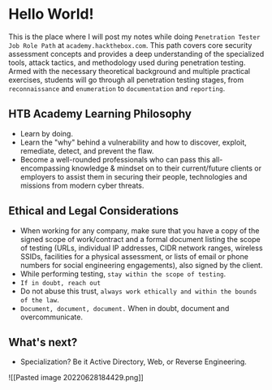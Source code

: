 # Hello World!


This is the place where I will post my notes while doing `Penetration Tester Job Role Path` at `academy.hackthebox.com`. This path covers core security assessment concepts and provides a deep understanding of the specialized tools, attack tactics, and methodology used during penetration testing. Armed with the necessary theoretical background and multiple practical exercises, students will go through all penetration testing stages, from `reconnaissance` and `enumeration` to `documentation` and `reporting`.


## HTB Academy Learning Philosophy
- Learn by doing.
- Learn the "why" behind a vulnerability and how to discover, exploit, remediate, detect, and prevent the flaw.
- Become a well-rounded professionals who can pass this all-encompassing knowledge & mindset on to their current/future clients or employers to assist them in securing their people, technologies and missions from modern cyber threats.


## Ethical and Legal Considerations
-  When working for any company, make sure that you have a copy of the signed scope of work/contract and a formal document listing the scope of testing (URLs, individual IP addresses, CIDR network ranges, wireless SSIDs, facilities for a physical assessment, or lists of email or phone numbers for social engineering engagements), also signed by the client. 
- While performing testing, `stay within the scope of testing`.
- `If in doubt, reach out`
- Do not abuse this trust, `always work ethically and within the bounds of the law`.
- `Document, document, document.` When in doubt, document and overcommunicate.

## What's next?
- Specialization? Be it Active Directory, Web, or Reverse Engineering.


![[Pasted image 20220628184429.png]]